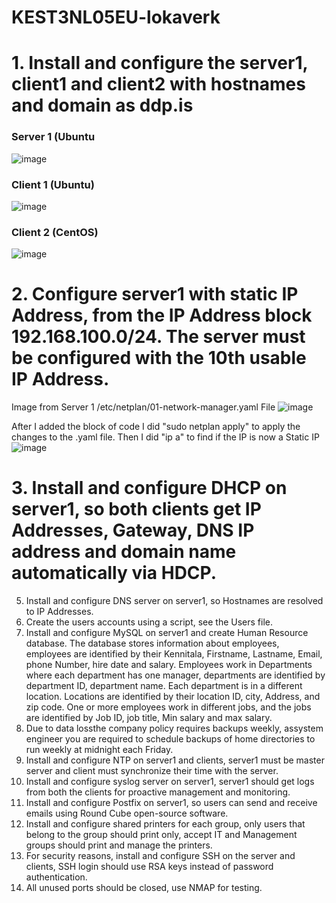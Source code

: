 # KEST3NL05EU-lokaverk
# 1. Install and configure the server1, client1 and client2 with hostnames and domain as ddp.is
### Server 1 (Ubuntu
![image](https://github.com/user-attachments/assets/eb617061-9367-45d9-8463-930e35f2f234)


### Client 1 (Ubuntu)
![image](https://github.com/user-attachments/assets/202e27a3-4424-4745-b38c-3b94f5805aaa)


### Client 2 (CentOS)
![image](https://github.com/user-attachments/assets/0e554994-859f-4d79-a5bd-678238347333)

# 2. Configure server1 with static IP Address, from the IP Address block 192.168.100.0/24. The server must be configured with the 10th usable IP Address.

Image from Server 1 /etc/netplan/01-network-manager.yaml File
![image](https://github.com/user-attachments/assets/06028926-13a7-41b3-a87c-3b94a720d6ad)

After I added the block of code I did "sudo netplan apply" to apply the changes to the .yaml file.
Then I did "ip a" to find if the IP is now a Static IP
![image](https://github.com/user-attachments/assets/33d5e08c-fd11-4104-9f4d-4b022ceda409)






# 3. Install and configure DHCP on server1, so both clients get IP Addresses, Gateway, DNS IP address and domain name automatically via HDCP.

5. Install and configure DNS server on server1, so Hostnames are resolved to IP Addresses.
6. Create the users accounts using a script, see the Users file.
7. Install and configure MySQL on server1 and create Human Resource database. The database
stores information about employees, employees are identified by their Kennitala, Firstname,
Lastname, Email, phone Number, hire date and salary. Employees work in Departments where
each department has one manager, departments are identified by department ID, department
name. Each department is in a different location. Locations are identified by their location ID, city,
Address, and zip code. One or more employees work in different jobs, and the jobs are identified
by Job ID, job title, Min salary and max salary.
8. Due to data lossthe company policy requires backups weekly, assystem engineer you are required
to schedule backups of home directories to run weekly at midnight each Friday.
9. Install and configure NTP on server1 and clients, server1 must be master server and client
must synchronize their time with the server.
10. Install and configure syslog server on server1, server1 should get logs from both the clients for
proactive management and monitoring.
11. Install and configure Postfix on server1, so users can send and receive emails using Round Cube
open-source software.
12. Install and configure shared printers for each group, only users that belong to the group should
print only, accept IT and Management groups should print and manage the printers.
13. For security reasons, install and configure SSH on the server and clients, SSH login should use RSA
keys instead of password authentication.
14. All unused ports should be closed, use NMAP for testing.
